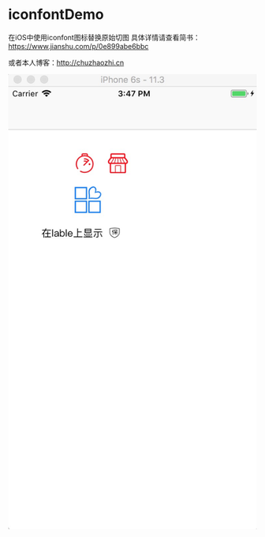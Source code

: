 # iconfontDemo
在iOS中使用iconfont图标替换原始切图
具体详情请查看简书：https://www.jianshu.com/p/0e899abe6bbc

或者本人博客：http://chuzhaozhi.cn

![显示结果](https://github.com/chuzhaozhi/iconfontDemo/blob/master/1522828060645.jpg)
